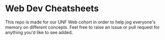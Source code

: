 # Web Dev Cheatsheets

This repo is made for our UNF Web cohort in order to help jog everyone's memory on different concepts. Feel free to raise an issue or pull request for anything you'd like to see added.
